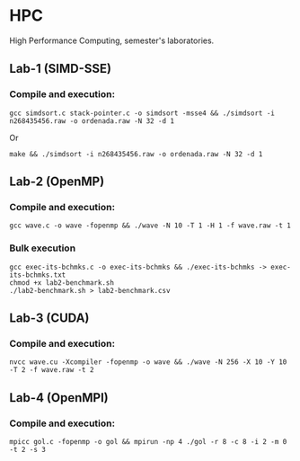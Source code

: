 # HPC
High Performance Computing, semester's laboratories.


## Lab-1 (SIMD-SSE)

### Compile and execution:

```
gcc simdsort.c stack-pointer.c -o simdsort -msse4 && ./simdsort -i n268435456.raw -o ordenada.raw -N 32 -d 1
```

Or

```
make && ./simdsort -i n268435456.raw -o ordenada.raw -N 32 -d 1
```

## Lab-2 (OpenMP)

### Compile and execution:

```
gcc wave.c -o wave -fopenmp && ./wave -N 10 -T 1 -H 1 -f wave.raw -t 1
```

### Bulk execution
```
gcc exec-its-bchmks.c -o exec-its-bchmks && ./exec-its-bchmks -> exec-its-bchmks.txt
chmod +x lab2-benchmark.sh
./lab2-benchmark.sh > lab2-benchmark.csv
```

## Lab-3 (CUDA)

### Compile and execution:

```
nvcc wave.cu -Xcompiler -fopenmp -o wave && ./wave -N 256 -X 10 -Y 10 -T 2 -f wave.raw -t 2
```

## Lab-4 (OpenMPI)

### Compile and execution:

```
mpicc gol.c -fopenmp -o gol && mpirun -np 4 ./gol -r 8 -c 8 -i 2 -m 0 -t 2 -s 3
```